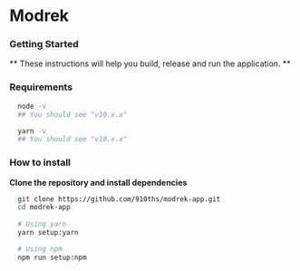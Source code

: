 # Modrek

### Getting Started

** These instructions will help you build, release and run the application. **

### Requirements
```bash
  node -v
  ## You should see "v10.x.x"
```

```bash
  yarn -v
  ## You should see "v10.x.x"
```

### How to install

**Clone the repository and install dependencies**

```bash
  git clone https://github.com/910ths/modrek-app.git
  cd modrek-app
  
  # Using yarn
  yarn setup:yarn

  # Using npm
  npm run setup:npm
```


